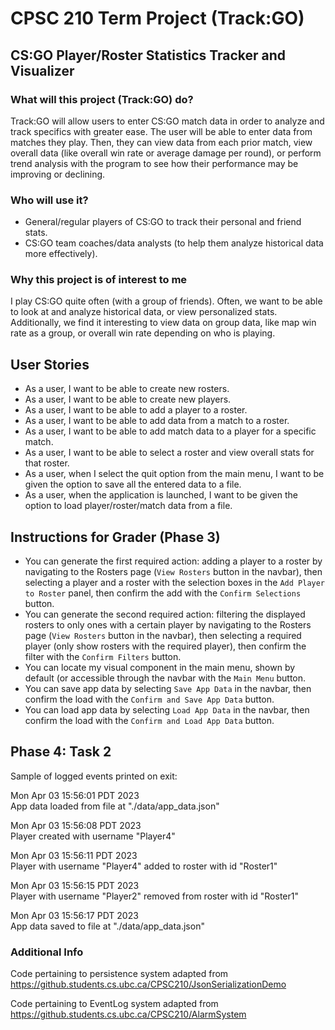 # CPSC 210 Term Project (Track:GO)

## CS:GO Player/Roster Statistics Tracker and Visualizer

### What will this project (Track:GO) do?

Track:GO will allow users to enter CS:GO match data in order to analyze and track specifics
with greater ease. The user will be able to enter data from matches they play. Then, they
can view data from each prior match, view overall data (like overall win rate or average 
damage per round), or perform trend analysis with the program to see how their performance
may be improving or declining.

### Who will use it?

- General/regular players of CS:GO to track their personal and friend stats.
- CS:GO team coaches/data analysts (to help them analyze historical data more effectively).

### Why this project is of interest to me

I play CS:GO quite often (with a group of friends). Often, we want to be able to look at 
and analyze historical data, or view personalized stats. Additionally, we find it
interesting to view data on group data, like map win rate as a group, or overall win rate
depending on who is playing.

## User Stories

- As a user, I want to be able to create new rosters.
- As a user, I want to be able to create new players.
- As a user, I want to be able to add a player to a roster.
- As a user, I want to be able to add data from a match to a roster.
- As a user, I want to be able to add match data to a player for a specific match.
- As a user, I want to be able to select a roster and view overall stats for that roster.
- As a user, when I select the quit option from the main menu, I want to be given the option to save all the entered data to a file.
- As a user, when the application is launched, I want to be given the option to load player/roster/match data from a file.

## Instructions for Grader (Phase 3)

- You can generate the first required action: adding a player to a roster by navigating to the Rosters page (`View Rosters` button in the navbar), then selecting a player and a roster with the selection boxes in the `Add Player to Roster` panel, then confirm the add with the `Confirm Selections` button.
- You can generate the second required action: filtering the displayed rosters to only ones with a certain player by navigating to the Rosters page (`View Rosters` button in the navbar), then selecting a required player (only show rosters with the required player), then confirm the filter with the `Confirm Filters` button.
- You can locate my visual component in the main menu, shown by default (or accessible through the navbar with the `Main Menu` button.
- You can save app data by selecting `Save App Data` in the navbar, then confirm the load with the `Confirm and Save App Data` button.
- You can load app data by selecting `Load App Data` in the navbar, then confirm the load with the `Confirm and Load App Data` button.

## Phase 4: Task 2

Sample of logged events printed on exit:

Mon Apr 03 15:56:01 PDT 2023  
App data loaded from file at "./data/app_data.json"

Mon Apr 03 15:56:08 PDT 2023  
Player created with username "Player4"

Mon Apr 03 15:56:11 PDT 2023  
Player with username "Player4" added to roster with id "Roster1"

Mon Apr 03 15:56:15 PDT 2023  
Player with username "Player2" removed from roster with id "Roster1"

Mon Apr 03 15:56:17 PDT 2023  
App data saved to file at "./data/app_data.json"

### Additional Info
Code pertaining to persistence system adapted from https://github.students.cs.ubc.ca/CPSC210/JsonSerializationDemo

Code pertaining to EventLog system adapted from https://github.students.cs.ubc.ca/CPSC210/AlarmSystem
